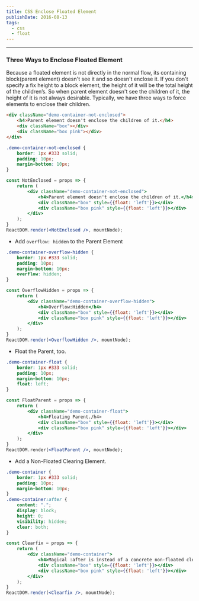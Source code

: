 ```yaml
---
title: CSS Enclose Floated Element
publishDate: 2016-08-13
tags: 
  - css
  - float
---
```


---

### Three Ways to Enclose Floated Element

Because a floated element is not directly in the normal flow, its containing block(parent element)
doesn't see it and so doesn't enclose it. If you don't specify a fix height to a block element,
the height of it will be the total height of the children’s. So when parent element doesn't see the
children of it, the height of it is not always desirable. Typically, we have three ways to force
elements to enclose their children.

```html
<div className="demo-container-not-enclosed">
    <h4>Parent element doesn't enclose the children of it.</h4>
    <div className="box"></div>
    <div className="box pink"></div>
</div>
```
```css
.demo-container-not-enclosed {
    border: 1px #333 solid;
    padding: 10px;
    margin-bottom: 10px;
}
```
```jsx
const NotEnclosed = props => {
    return (
        <div className="demo-container-not-enclosed">
            <h4>Parent element doesn't enclose the children of it.</h4>
            <div className="box" style={{float: 'left'}}></div>
            <div className="box pink" style={{float: 'left'}}></div>
        </div>
    );
}
ReactDOM.render(<NotEnclosed />, mountNode);
```
<div style="clear: both"/>

- Add `overflow: hidden` to the Parent Element

```css
.demo-container-overflow-hidden {
    border: 1px #333 solid;
    padding: 10px;
    margin-bottom: 10px;
    overflow: hidden;
}
```
```jsx
const OverflowHidden = props => {
    return (
        <div className="demo-container-overflow-hidden">
            <h4>Overflow:Hidden</h4>
            <div className="box" style={{float: 'left'}}></div>
            <div className="box pink" style={{float: 'left'}}></div>
        </div>
    );
}
ReactDOM.render(<OverflowHidden />, mountNode);
```
- Float the Parent, too.

```css
.demo-container-float {
    border: 1px #333 solid;
    padding: 10px;
    margin-bottom: 10px;
    float: left;
}
```
```jsx
const FloatParent = props => {
    return (
        <div className="demo-container-float">
            <h4>Floating Parent./h4>
            <div className="box" style={{float: 'left'}}></div>
            <div className="box pink" style={{float: 'left'}}></div>
        </div>
    );
}
ReactDOM.render(<FloatParent />, mountNode);
```

<div style="clear: both"/>

- Add a Non-Floated Clearing Element.

```css
.demo-container {
    border: 1px #333 solid;
    padding: 10px;
    margin-bottom: 10px;
}
.demo-container:after {
    content: ".";
    display: block;
    height: 0;
    visibility: hidden;
    clear: both;
}
```
```jsx
const Clearfix = props => {
    return (
        <div className="demo-container">
            <h4>Magical :after is instead of a concrete non-floated clearing element.</h4>
            <div className="box" style={{float: 'left'}}></div>
            <div className="box pink" style={{float: 'left'}}></div>
        </div>
    );
}
ReactDOM.render(<Clearfix />, mountNode);
```


<style>
  .demo-container-not-enclosed {
      border: 1px #333 solid;
      padding: 10px;
      margin-bottom: 10px;
  }
  .demo-container-overflow-hidden {
    border: 1px #333 solid;
    padding: 10px;
    margin-bottom: 10px;
    overflow: hidden;
  }
  .demo-container-float {
    border: 1px #333 solid;
    padding: 10px;
    margin-bottom: 10px;
    float: left;
  }
  .demo-container {
      border: 1px #333 solid;
      padding: 10px;
      margin-bottom: 10px;
  }
  .demo-container:after {
    content: ".";
    display: block;
    height: 0;
    visibility: hidden;
    clear: both;
  }
  .box {
      background-color: #26a69a;
      height: 100px;
      width: 100px;
      margin-bottom: 10px;
  }
  .pink {
      width: 150px;
      height: 150px;
      background-color: #e91e63;
  }
  .yellow {
      background-color: #ffeb3b;
  }
</style>